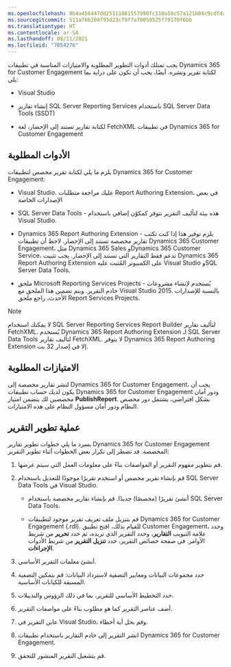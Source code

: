 ```yaml
---
ms.openlocfilehash: 8b4a456447dd25111881557990fc110a58c57a121b04c9cdfda8d191bf6c9c6a
ms.sourcegitcommit: 511a76b204f93d23cf9f7a70059525f79170f6bb
ms.translationtype: HT
ms.contentlocale: ar-SA
ms.lasthandoff: 08/11/2021
ms.locfileid: "7054276"
---
```

يجب تمتلك أدوات التطوير المطلوبة والامتيازات المناسبة في تطبيقات Dynamics 365 for Customer Engagement لكتابة تقرير ونشره. أيضًا، يجب أن تكون على دراية بما يلي:

- Visual Studio

- إنشاء تقارير SQL Server Reporting Services باستخدام SQL Server Data Tools (SSDT)

- لكتابة تقارير تستند إلى الإحضار، لغة FetchXML في تطبيقات Dynamics 365 for Customer Engagement

## <a name="required-tools"></a>الأدوات المطلوبة

يلزم ما يلي لكتابة تقرير مخصص لتطبيقات Dynamics 365 for Customer Engagement:

 - Visual Studio. عليك مراجعة متطلبات Report Authoring Extension، في بعض الإصدارات الخاصة

 - SQL Server Data Tools - هذه بيئة لتأليف التقرير تتوفر كمكوّن إضافي باستخدام Visual Studio.

 - Dynamics 365 Report Authoring Extension - يلزم توفير هذا إذا كنت تكتب تقارير مخصصة تستند إلى الإحضار. لاحظ أن تطبيقات Dynamics 365 Customer Engagement، مثل Dynamics 365 Sales وDynamics 365 Customer Service، تدعم فقط التقارير التي تستند إلى الإحضار. يجب تثبيت Dynamics 365 Report Authoring Extension على الكمبيوتر المُثبت عليه Visual Studio وSQL Server Data Tools.

 - ملحق Microsoft Reporting Services Projects - يُستخدم لإنشاء مشروعات خادم التقرير. ويتم تضمين هذا الملحق مع Visual Studio 2015. بالنسبة للإصدارات الأحدث، راجع ملحق Report Services Projects.

 > [!NOTE]
 > لا يمكنك استخدام SQL Server Reporting Services Report Builder لتأليف تقارير FetchXML. يُستخدم Dynamics 365 Report Authoring Extension لـ SQL Server Data Tools لتأليف تقارير FetchXML. لا يتوفر Dynamics 365 Report Authoring Extension إلا في إصدار 32 بت.

## <a name="required-privileges"></a>الامتيازات المطلوبة

لنشر تقارير مخصصة إلى Dynamics 365 for Customer Engagement، يجب أن يكون لديك حساب تطبيقات Dynamics 365 for Customer Engagement ودور أمان مخصصين لك يتضمن امتياز **PublishReport**. بشكل افتراضي، يشتمل دور مخصص النظام ودور أمان مسؤول النظام على هذه الامتيازات.

## <a name="report-development-process"></a>عملية تطوير التقرير

يسرد ما يلي خطوات تطوير تقارير Dynamics 365 for Customer Engagement المخصصة. قد تضطر إلى تكرار بعض الخطوات أثناء تطوير التقرير:

1. قم بتطوير مفهوم التقرير أو المواصفات بناءً على معلومات العمل التي سيتم عرضها.

1. قم بإنشاء تقرير مخصص أو استخدم تقريرًا موجودًا للتعديل باستخدام SQL Server Data Tools في Visual Studio.

    - أنشئ تقريرًا (مخصصًا) جديدًا. قم بإنشاء تقارير مخصصة باستخدام SQL Server Data Tools.
    
    - قم بتنزيل ملف تعريف تقرير موجود لتطبيقات Dynamics 365 for Customer Engagement (.rdl). للقيام بذلك، افتح تطبيق Customer Engagement، وحدد علامة التبويب **التقارير**، وحدد التقرير الذي تريده، ثم حدد **تحرير** من شريط الأوامر. في صفحة خصائص التقرير، حدد **تنزيل التقرير** من شريط الأدوات **الإجراءات**.
 
1. أنشئ معلمات التقرير الأساسي.

1. حدد مجموعات البيانات ومعايير التصفية لاسترداد البيانات: قم بتمكين التصفية المسبقة للكيانات الأساسية. 

1. حدد التخطيط الأساسي للتقرير، بما في ذلك الرؤوس والتذييلات.

1. أضف عناصر التقرير كما هو مطلوب بناءً على مواصفات التقرير.

1. عاين التقرير في Visual Studio، وقم بحل أية أخطاء. 

1. انشر التقرير إلى خادم التقارير باستخدام تطبيقات Dynamics 365 for Customer Engagement.

1. قم بتشغيل التقرير المنشور للتحقق.

 




